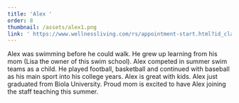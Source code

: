 ```yaml
---
title: 'Alex '
order: 8
thumbnail: /assets/alex1.png
link: ' https://www.wellnessliving.com/rs/appointment-start.html?id_class_tab=3&id_mode=1&k_business=248418&k_class_tab=24075&k_service=132462'
---
```

Alex was swimming before he could walk.  He grew up learning from his mom (Lisa the owner of this swim school).  Alex competed in summer swim teams as a child.  He played football, basketball and continued with baseball as his main sport into his college years.  Alex is great with kids.  Alex just graduated from Biola University.  Proud mom is excited to have Alex joining the staff teaching this summer.  
